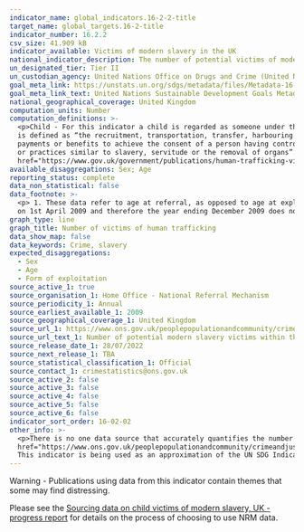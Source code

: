 ```yaml
---
indicator_name: global_indicators.16-2-2-title
target_name: global_targets.16-2-title
indicator_number: 16.2.2
csv_size: 41.909 kB
indicator_available: Victims of modern slavery in the UK
national_indicator_description: The number of potential victims of modern slavery who received a positive reasonable grounds decision within the National Referral Mechanism (NRM). This is a proxy for the global indicator as it only provides number, as opposed to proportion. 
un_designated_tier: Tier II
un_custodian_agency: United Nations Office on Drugs and Crime (United Nations Office for Disarmament Affairs (UNODC))
goal_meta_link: https://unstats.un.org/sdgs/metadata/files/Metadata-16-02-02.pdf
goal_meta_link_text: United Nations Sustainable Development Goals Metadata (PDF 215 KB)
national_geographical_coverage: United Kingdom
computation_units: Number
computation_definitions: >-
  <p>Child - For this indicator a child is regarded as someone under the age of 18 years, or thought to be under the age of 18 years, at the time of exploitation. </p><p> Trafficking - According to Article 3, paragraph (a) of the UN Trafficking in Persons Protocol, trafficking in persons
  is defined as “the recruitment, transportation, transfer, harbouring or receipt of persons, by means of the threat or use of force or other forms of coercion, of abduction, of fraud, of deception, of the abuse of power or of a position of vulnerability or of the giving or receiving of
  payments or benefits to achieve the consent of a person having control over another person, for the purpose of exploitation. Exploitation shall include, at a minimum, the exploitation of the prostitution of others or other forms of sexual exploitation, forced labour or services, slavery
  or practices similar to slavery, servitude or the removal of organs”. </p><p> NRM - The National Referral Mechanism is a framework for identifying and referring potential victims of modern slavery and ensuring they receive the appropriate support. Please see the <a
  href="https://www.gov.uk/government/publications/human-trafficking-victims-referral-and-assessment-forms/guidance-on-the-national-referral-mechanism-for-potential-adult-victims-of-modern-slavery-england-and-wales">National referral mechanism guidance - adult (England and Wales)</a> </p>
available_disaggregations: Sex; Age
reporting_status: complete
data_non_statistical: false
data_footnote: >-
  <p> 1. These data refer to age at referral, as opposed to age at exploitation. Therefore, overall totals may differ from previously published data tables on age at exploitation. This aligns with data published by the Home Office. </p><p>  2. The National Referral Mechanism was introduced
  on 1st April 2009 and therefore the year ending December 2009 does not contain a whole years' worth of data. </p><p> 3. Trends in the data may not reflect underlying changes in prevalence and may be related to changes in awareness and identification of potential victims. </p><p> 4. Data in the graph and accompanying table is reported to 3 significant figures, with the true values available via the "Download Source CSV" option below.  
graph_type: line
graph_title: Number of victims of human trafficking
data_show_map: false
data_keywords: Crime, slavery
expected_disaggregations:
  - Sex
  - Age
  - Form of exploitation
source_active_1: true
source_organisation_1: Home Office - National Referral Mechanism
source_periodicity_1: Annual
source_earliest_available_1: 2009
source_geographical_coverage_1: United Kingdom
source_url_1: https://www.ons.gov.uk/peoplepopulationandcommunity/crimeandjustice/adhocs/14939numberofpotentialmodernslaveryvictimswithinthenationalreferralmechanismbyageandgenderukyearendingdecember2009toyearendingdecember2021
source_url_text_1: Number of potential modern slavery victims within the National Referral Mechanism, by age and gender, UK, year ending December 2009 to year ending December 2021
source_release_date_1: 28/07/2022
source_next_release_1: TBA
source_statistical_classification_1: Official
source_contact_1: crimestatistics@ons.gov.uk
source_active_2: false
source_active_3: false
source_active_4: false
source_active_5: false
source_active_6: false
indicator_sort_order: 16-02-02
other_info: >-
  <p>There is no one data source that accurately quantifies the number of child victims in the UK. The National Referral Mechanism (NRM) currently provides the best measure of potential victims, although is known to be an undercount.</p><p> Please see the <a
  href="https://www.ons.gov.uk/peoplepopulationandcommunity/crimeandjustice/articles/sourcingdataonchildvictimsofmodernslaveryukprogressreport/2022-03-29"> Sourcing data on child victims of modern slavery, UK - progress report </a>for details on the process of choosing to use NRM data.</p>
  This indicator is being used as an approximation of the UN SDG Indicator. Where possible, we will work to identify or develop UK data to meet the global indicator specification. This indicator has been identified in collaboration with topic experts.
---
```

<p>Warning - Publications using data from this indicator contain themes that some may find distressing. </p><p> Please see the <a href="https://www.ons.gov.uk/peoplepopulationandcommunity/crimeandjustice/articles/sourcingdataonchildvictimsofmodernslaveryukprogressreport/2022-03-29">Sourcing data on child victims of modern slavery, UK - progress report</a> for details on the process of choosing to use NRM data.</p>
